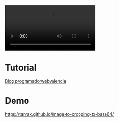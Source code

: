 <video autoplay loop mute src="https://programadorwebvalencia.com/videos/blog/2019/07/recorte.mp4"></video>

# Tutorial
[Blog programadorwebvalencia](https://programadorwebvalencia.com/javascript-recortar-y-previsualizar-imagen/)

# Demo
https://tanrax.github.io/image-to-cropping-to-base64/
